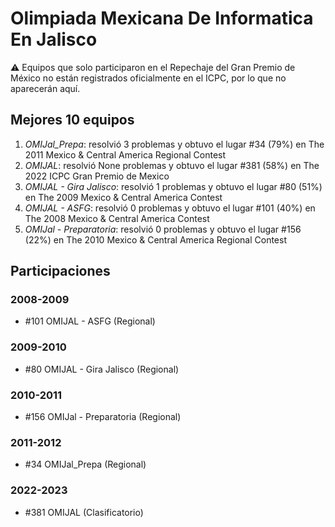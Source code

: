 # Olimpiada Mexicana De Informatica En Jalisco

:warning: Equipos que solo participaron en el Repechaje del Gran Premio de México no están registrados oficialmente en el ICPC, por lo que no aparecerán aquí.

## Mejores 10 equipos

1. _OMIJal_Prepa_: resolvió 3 problemas y obtuvo el lugar #34 (79%) en The 2011 Mexico & Central America Regional Contest
1. _OMIJAL_: resolvió None problemas y obtuvo el lugar #381 (58%) en The 2022 ICPC Gran Premio de Mexico
1. _OMIJAL - Gira Jalisco_: resolvió 1 problemas y obtuvo el lugar #80 (51%) en The 2009 Mexico & Central America Contest
1. _OMIJAL - ASFG_: resolvió 0 problemas y obtuvo el lugar #101 (40%) en The 2008 Mexico & Central America Contest
1. _OMIJal - Preparatoria_: resolvió 0 problemas y obtuvo el lugar #156 (22%) en The 2010 Mexico & Central America Regional Contest

## Participaciones

### 2008-2009

- #101 OMIJAL - ASFG (Regional)

### 2009-2010

- #80 OMIJAL - Gira Jalisco (Regional)

### 2010-2011

- #156 OMIJal - Preparatoria (Regional)

### 2011-2012

- #34 OMIJal_Prepa (Regional)

### 2022-2023

- #381 OMIJAL (Clasificatorio)



